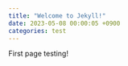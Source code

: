 ```yaml
---
title: "Welcome to Jekyll!"
date: 2023-05-08 00:00:05 +0900
categories: test
---
```

First page testing!
